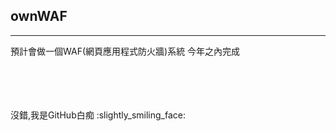 ## ownWAF

---
預計會做一個WAF(網頁應用程式防火牆)系統
今年之內完成

<br />
<br />
<br />
<br />
沒錯,我是GitHub白痴 :slightly_smiling_face:



